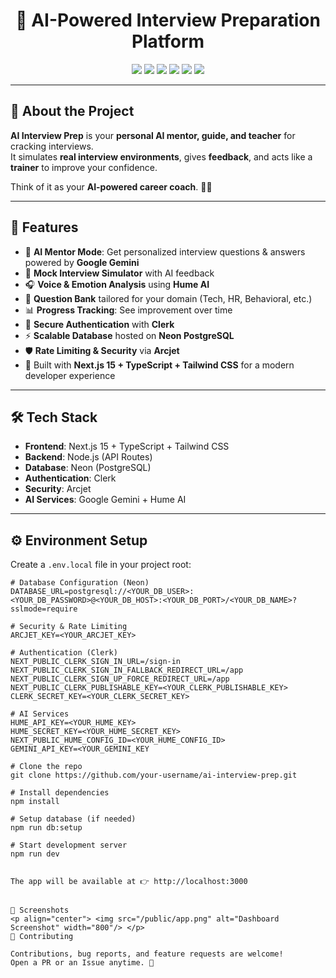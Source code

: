 <h1 align="center">🎯 AI-Powered Interview Preparation Platform</h1>

<p align="center">
  <a href="#"><img src="https://img.shields.io/badge/Next.js-15-black?logo=nextdotjs" /></a>
  <a href="#"><img src="https://img.shields.io/badge/TypeScript-5-blue?logo=typescript" /></a>
  <a href="#"><img src="https://img.shields.io/badge/Postgres-Neon-green?logo=postgresql" /></a>
  <a href="#"><img src="https://img.shields.io/badge/Clerk-Auth-purple?logo=clerk" /></a>
  <a href="#"><img src="https://img.shields.io/badge/AI-Gemini-orange?logo=googlegemini" /></a>
  <a href="#"><img src="https://img.shields.io/badge/License-MIT-yellow" /></a>
</p>

---

## 🚀 About the Project

**AI Interview Prep** is your **personal AI mentor, guide, and teacher** for cracking interviews.  
It simulates **real interview environments**, gives **feedback**, and acts like a **trainer** to improve your confidence.  

Think of it as your **AI-powered career coach**. 💼✨  

---

## 🌟 Features

- 🤖 **AI Mentor Mode**: Get personalized interview questions & answers powered by **Google Gemini**  
- 🎤 **Mock Interview Simulator** with AI feedback  
- 🎧 **Voice & Emotion Analysis** using **Hume AI**  
- 📝 **Question Bank** tailored for your domain (Tech, HR, Behavioral, etc.)  
- 📊 **Progress Tracking**: See improvement over time  
- 🔐 **Secure Authentication** with **Clerk**  
- ⚡ **Scalable Database** hosted on **Neon PostgreSQL**  
- 🛡️ **Rate Limiting & Security** via **Arcjet**  
- 🎯 Built with **Next.js 15 + TypeScript + Tailwind CSS** for a modern developer experience  

---

## 🛠️ Tech Stack

- **Frontend**: Next.js 15 + TypeScript + Tailwind CSS  
- **Backend**: Node.js (API Routes)  
- **Database**: Neon (PostgreSQL)  
- **Authentication**: Clerk  
- **Security**: Arcjet  
- **AI Services**: Google Gemini + Hume AI  

---

## ⚙️ Environment Setup

Create a `.env.local` file in your project root:

```env
# Database Configuration (Neon)
DATABASE_URL=postgresql://<YOUR_DB_USER>:<YOUR_DB_PASSWORD>@<YOUR_DB_HOST>:<YOUR_DB_PORT>/<YOUR_DB_NAME>?sslmode=require

# Security & Rate Limiting
ARCJET_KEY=<YOUR_ARCJET_KEY>

# Authentication (Clerk)
NEXT_PUBLIC_CLERK_SIGN_IN_URL=/sign-in
NEXT_PUBLIC_CLERK_SIGN_IN_FALLBACK_REDIRECT_URL=/app
NEXT_PUBLIC_CLERK_SIGN_UP_FORCE_REDIRECT_URL=/app
NEXT_PUBLIC_CLERK_PUBLISHABLE_KEY=<YOUR_CLERK_PUBLISHABLE_KEY>
CLERK_SECRET_KEY=<YOUR_CLERK_SECRET_KEY>

# AI Services
HUME_API_KEY=<YOUR_HUME_KEY>
HUME_SECRET_KEY=<YOUR_HUME_SECRET_KEY>
NEXT_PUBLIC_HUME_CONFIG_ID=<YOUR_HUME_CONFIG_ID>
GEMINI_API_KEY=<YOUR_GEMINI_KEY

# Clone the repo
git clone https://github.com/your-username/ai-interview-prep.git

# Install dependencies
npm install

# Setup database (if needed)
npm run db:setup

# Start development server
npm run dev


The app will be available at 👉 http://localhost:3000


📸 Screenshots
<p align="center"> <img src="/public/app.png" alt="Dashboard Screenshot" width="800"/> </p>
🤝 Contributing

Contributions, bug reports, and feature requests are welcome!
Open a PR or an Issue anytime. 🚀